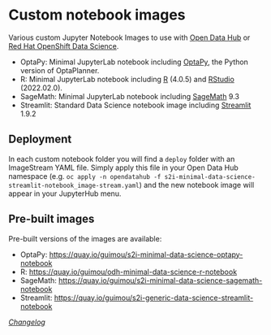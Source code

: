 # Custom notebook images

Various custom Jupyter Notebook Images to use with [Open Data Hub](http://opendatahub.io/) or [Red Hat OpenShift Data Science](https://www.redhat.com/fr/technologies/cloud-computing/openshift/openshift-data-science).

* OptaPy: Minimal JupyterLab notebook including [OptaPy](https://www.optapy.org/optapy/latest/optapy-introduction/optapy-introduction.html), the Python version of OptaPlanner.
* R: Minimal JupyterLab notebook including [R](https://www.r-project.org/) (4.0.5) and [RStudio](https://www.rstudio.com/products/rstudio/) (2022.02.0).
* SageMath: Minimal JupyterLab notebook including [SageMath](https://www.sagemath.org/) 9.3
* Streamlit: Standard Data Science notebook image including [Streamlit](https://streamlit.io/) 1.9.2

## Deployment

In each custom notebook folder you will find a `deploy` folder with an ImageStream YAML file. Simply apply this file in your Open Data Hub namespace (e.g. `oc apply -n opendatahub -f s2i-minimal-data-science-streamlit-notebook_image-stream.yaml`) and the new notebook image will appear in your JupyterHub menu.

## Pre-built images

Pre-built versions of the images are available:

* OptaPy: https://quay.io/guimou/s2i-minimal-data-science-optapy-notebook
* R: https://quay.io/guimou/odh-minimal-data-science-r-notebook
* SageMath: https://quay.io/guimou/s2i-minimal-data-science-sagemath-notebook
* Streamlit: https://quay.io/guimou/s2i-generic-data-science-streamlit-notebook

*[Changelog](CHANGELOG.md)*

